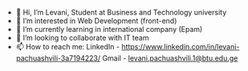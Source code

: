 - 👋 Hi, I’m Levani, Student at Business and Technology university
- 👀 I’m interested in Web Development (front-end)
- 🌱 I’m currently learning in international company (Epam)
- 💞️ I’m looking to collaborate with IT team
- 📫 How to reach me: 
LinkedIn - https://www.linkedin.com/in/levani-pachuashvili-3a7194223/
Gmail - levani.pachuashvili.1@btu.edu.ge

<!---
Levani49/Levani49 is a ✨ special ✨ repository because its `README.md` (this file) appears on your GitHub profile.
You can click the Preview link to take a look at your changes.
--->
